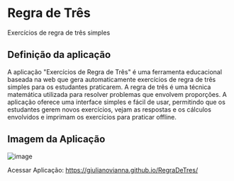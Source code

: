 # Regra de Três
Exercícios de regra de três simples

## Definição da aplicação

A aplicação "Exercícios de Regra de Três" é uma ferramenta educacional baseada na web que gera automaticamente exercícios de regra de três simples para os estudantes praticarem. A regra de três é uma técnica matemática utilizada para resolver problemas que envolvem proporções. A aplicação oferece uma interface simples e fácil de usar, permitindo que os estudantes gerem novos exercícios, vejam as respostas e os cálculos envolvidos e imprimam os exercícios para praticar offline.

## Imagem da Aplicação  

![image](https://user-images.githubusercontent.com/101942554/227043780-c19e3d73-4ec1-4162-9431-d1b40832ef97.png)

 Acessar Aplicação: https://giulianovianna.github.io/RegraDeTres/

